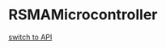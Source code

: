 # RSMAMicrocontroller
[switch to API](../../../Documentation/ScriptingAPI/en/RSMAMicrocontroller.md)



